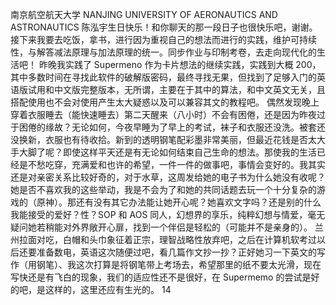 南京航空航天大学
NANJING UNIVERSITY OF AERONAUTICS AND ASTRONAUTICS
陈泓宇生日快乐！和你聊天的那一段日子也很快乐吧，谢谢。
接下来我要去吃饭，拿书，进行因为重视自己的想法而进行的实践，维护可持续性，与解答减法原理与加法原理的统一。同步作业与印制考卷，去走向现代化的生活吧！
昨晚我实践了 Supermeno 作为卡片想法的继续实践，实践到大概 200，其中多数时间在寻找此软件的破解版密码，最终寻找无果，但找到了足够入门的英语版试用和中文版完整版本，无所谓，主要在于其中的算法，和中文英文无关，且搭配使用也不会对使用产生太大疑惑以及可以兼容其文的教程吧。
偶然发现晚上穿着衣服睡去（能快速睡去）第二天醒来（八小时）不会有困倦，还是因为昨夜过于困倦的缘故？无论如何，今夜早睡为了早上的考试，袜子和衣服还没洗。被套还没换新，衣服也有待收拾。新到的透明钢笔配彩墨非常美丽，但最近花钱是否太大手大脚了呢？即使这样平天还是有无论如何结束自己生命的想法。那使我的生活已经是不愁吃穿，充满爱和也许的希望，一件一件的做事吧，事情会变好的。我其实还是对亲密关系比较好奇的，对于水草，这周发给她的电子书为什么她没有收呢？她是否不喜欢我的这些举动，我是不会为了和她的共同话题去玩一个十分复杂的游戏的（原神）。那还有没有其它办法能让她开心呢？她喜欢文字吗？还是别的什么我能接受的爱好？性？SOP 和 AOS 同人，幻想界的享乐，纯粹幻想与情爱，毫无疑问她若稍能对外界敞开心扉，找到一个伴侣是轻松的（可能并不是亲身的）。
兰州拉面对吃，白帽和头巾象征着正宗，理智战略性放弃吧，之后在计算机软考过以后还要准备数电，英语这次随便过吧，看几篇作文抄一抄？正好她习一下英文的写作（用钢笔）、我这次打算是将钢笔带上考场去，希望那里的纸不要太光滑，现在写快还是有飞白的现象，我们的适应性还不是很好，在 Supermemo 的尝试是好的吧，是这样的，这里还应有生光的。
14

